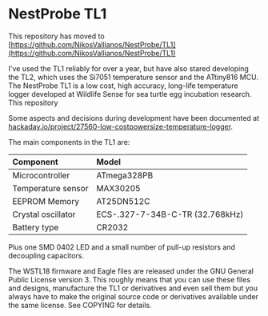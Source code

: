 # NestProbe TL1

This repository has moved to [https://github.com/NikosVallianos/NestProbe/TL1](https://github.com/NikosVallianos/NestProbe/TL1)

I've used the TL1 reliably for over a year, but have also stared developing the TL2, which uses the Si7051 temperature sensor and the ATtiny816 MCU.
The NestProbe TL1 is a low cost, high accuracy, long-life temperature logger
developed at Wildlife Sense for sea turtle egg incubation research. This repository

Some aspects and decisions during development have been documented at [hackaday.io/project/27560-low-costpowersize-temperature-logger](https://hackaday.io/project/27560-low-costpowersize-temperature-logger).

The main components in the TL1 are:

| Component          | Model       |
|:-------------------|:------------|
| Microcontroller    | ATmega328PB |
| Temperature sensor | MAX30205    |
| EEPROM Memory      | AT25DN512C  |
| Crystal oscillator | ECS-.327-7-34B-C-TR (32.768kHz) |
| Battery type       | CR2032      |

Plus one SMD 0402 LED and a small number of pull-up resistors and decoupling capacitors.

The WSTL18 firmware and Eagle files are released under the GNU General Public
License version 3. This roughly means that you can use these files and designs,
manufacture the TL1 or derivatives and even sell them but you always have to
make the original source code or derivatives available under the same license.
See COPYING for details. 

